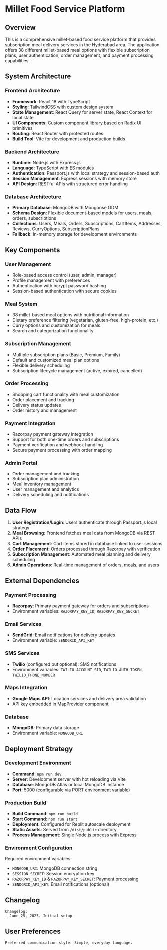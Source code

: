 # Millet Food Service Platform

## Overview

This is a comprehensive millet-based food service platform that provides subscription meal delivery services in the Hyderabad area. The application offers 38 different millet-based meal options with flexible subscription plans, user authentication, order management, and payment processing capabilities.

## System Architecture

### Frontend Architecture
- **Framework**: React 18 with TypeScript
- **Styling**: TailwindCSS with custom design system
- **State Management**: React Query for server state, React Context for local state
- **UI Components**: Custom component library based on Radix UI primitives
- **Routing**: React Router with protected routes
- **Build Tool**: Vite for development and production builds

### Backend Architecture
- **Runtime**: Node.js with Express.js
- **Language**: TypeScript with ES modules
- **Authentication**: Passport.js with local strategy and session-based auth
- **Session Management**: Express sessions with memory store
- **API Design**: RESTful APIs with structured error handling

### Database Architecture
- **Primary Database**: MongoDB with Mongoose ODM
- **Schema Design**: Flexible document-based models for users, meals, orders, subscriptions
- **Collections**: Users, Meals, Orders, Subscriptions, CartItems, Addresses, Reviews, CurryOptions, SubscriptionPlans
- **Fallback**: In-memory storage for development environments

## Key Components

### User Management
- Role-based access control (user, admin, manager)
- Profile management with preferences
- Authentication with bcrypt password hashing
- Session-based authentication with secure cookies

### Meal System
- 38 millet-based meal options with nutritional information
- Dietary preference filtering (vegetarian, gluten-free, high-protein, etc.)
- Curry options and customization for meals
- Search and categorization functionality

### Subscription Management
- Multiple subscription plans (Basic, Premium, Family)
- Default and customized meal plan options
- Flexible delivery scheduling
- Subscription lifecycle management (active, expired, cancelled)

### Order Processing
- Shopping cart functionality with meal customization
- Order placement and tracking
- Delivery status updates
- Order history and management

### Payment Integration
- Razorpay payment gateway integration
- Support for both one-time orders and subscriptions
- Payment verification and webhook handling
- Secure payment processing with order mapping

### Admin Portal
- Order management and tracking
- Subscription plan administration
- Meal inventory management
- User management and analytics
- Delivery scheduling and notifications

## Data Flow

1. **User Registration/Login**: Users authenticate through Passport.js local strategy
2. **Meal Browsing**: Frontend fetches meal data from MongoDB via REST APIs
3. **Cart Management**: Cart items stored in database linked to user sessions
4. **Order Placement**: Orders processed through Razorpay with verification
5. **Subscription Management**: Automated meal planning and delivery scheduling
6. **Admin Operations**: Real-time management of orders, meals, and users

## External Dependencies

### Payment Processing
- **Razorpay**: Primary payment gateway for orders and subscriptions
- Environment variables: `RAZORPAY_KEY_ID`, `RAZORPAY_KEY_SECRET`

### Email Services
- **SendGrid**: Email notifications for delivery updates
- Environment variable: `SENDGRID_API_KEY`

### SMS Services
- **Twilio** (configured but optional): SMS notifications
- Environment variables: `TWILIO_ACCOUNT_SID`, `TWILIO_AUTH_TOKEN`, `TWILIO_PHONE_NUMBER`

### Maps Integration
- **Google Maps API**: Location services and delivery area validation
- API key embedded in MapProvider component

### Database
- **MongoDB**: Primary data storage
- Environment variable: `MONGODB_URI`

## Deployment Strategy

### Development Environment
- **Command**: `npm run dev`
- **Server**: Development server with hot reloading via Vite
- **Database**: MongoDB Atlas or local MongoDB instance
- **Port**: 5000 (configurable via PORT environment variable)

### Production Build
- **Build Command**: `npm run build`
- **Start Command**: `npm run start`
- **Deployment**: Configured for Replit autoscale deployment
- **Static Assets**: Served from `/dist/public` directory
- **Process Management**: Single Node.js process with Express

### Environment Configuration
Required environment variables:
- `MONGODB_URI`: MongoDB connection string
- `SESSION_SECRET`: Session encryption key
- `RAZORPAY_KEY_ID` & `RAZORPAY_KEY_SECRET`: Payment processing
- `SENDGRID_API_KEY`: Email notifications (optional)

## Changelog
```
Changelog:
- June 25, 2025. Initial setup
```

## User Preferences
```
Preferred communication style: Simple, everyday language.
```